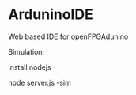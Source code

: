 ArduninoIDE
===========

Web based IDE for openFPGAdunino

Simulation:

install nodejs

node server.js -sim
